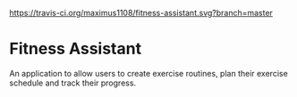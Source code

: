 https://travis-ci.org/maximus1108/fitness-assistant.svg?branch=master

# Fitness Assistant

An application to allow users to create exercise routines, plan their exercise schedule and track their progress.
